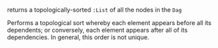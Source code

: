 returns a topologically-sorted `:List` of all the nodes in the `Dag`

Performs a topological sort whereby each element appears before all its dependents; or conversely, each element
appears after all of its dependencies. In general, this order is not unique.
